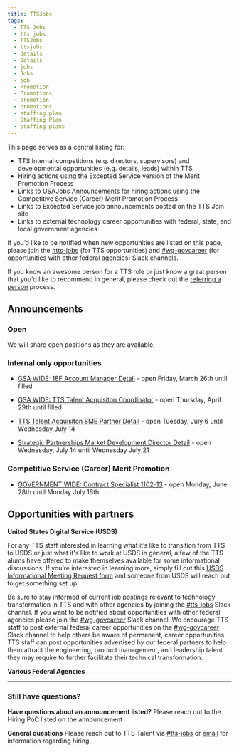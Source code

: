 ```yaml
---
title: TTSJobs
tags:
  - TTS Jobs
  - tts jobs
  - TTSJobs
  - ttsjobs
  - details
  - Details
  - jobs
  - Jobs
  - job
  - Promotion
  - Promotions
  - promotion
  - promotions
  - staffing plan
  - Staffing Plan
  - staffing plans
---
```


This page serves as a central listing for:

- TTS Internal competitions (e.g. directors, supervisors) and developmental opportunities (e.g. details, leads) within TTS
- Hiring actions using the Excepted Service version of the Merit Promotion Process
- Links to USAJobs Announcements for hiring actions using the Competitive Service (Career) Merit Promotion Process
- Links to Excepted Service job announcements posted on the TTS Join site
- Links to external technology career opportunities with federal, state, and local government agencies

If you’d like to be notified when new opportunities are listed on this page, please join the [#tts-jobs](https://gsa-tts.slack.com/messages/tts-jobs/) (for TTS opportunities) and [#wg-govcareer](https://gsa-tts.slack.com/messages/wg-govcareer) (for opportunities with other federal agencies) Slack channels.

If you know an awesome person for a TTS role or just know a great person that you'd like to recommend in general, please check out the [referring a person]({{site.baseurl}}/talent/#referring-a-person) process.

## Announcements

### Open

We will share open positions as they are available.

### Internal only opportunities

- [GSA WIDE: 18F Account Manager Detail](https://docs.google.com/document/d/1cKAzdQNoqwSwxQJrVCCAqjrgJBSAmbNmvNA5q46bC1s/edit) - open Friday, March 26th until filled

- [GSA WIDE: TTS Talent Acquisiton Coordinator](https://docs.google.com/document/d/1OR_lwuhM5UsdbTSvNmoRQlmO0Vb0f4nKpKmgYws9KeM/edit#) - open Thursday, April 29th until filled

- [TTS Talent Acquisiton SME Partner Detail](https://docs.google.com/document/d/1J6oFlpYpZBubZI9FV3sERcHH-0BDdQhD6k5MQTTObKY/edit?ts=60e4ced6#) - open Tuesday, July 6 until Wednesday July 14

- [Strategic Partnerships Market Development Director Detail](https://docs.google.com/document/d/17YrispA5FGyxwKhnp8Sjq4UzYw_5_8Q0aMsLrSDBPP8/edit#) - open Wednesday, July 14 until Wednesday July 21

### Competitive Service (Career) Merit Promotion

- [GOVERNMENT WIDE: Contract Specialist 1102-13](https://www.usajobs.gov/GetJob/ViewDetails/605151700) - open Monday, June 28th until Monday July 16th

## Opportunities with partners

**United States Digital Service (USDS)**

For any TTS staff interested in learning what it’s like to transition from TTS to USDS or just what it's like to work at USDS in general, a few of the TTS alums have offered to make themselves available for some informational discussions. If you’re interested in learning more, simply fill out this [USDS Informational Meeting Request form](https://docs.google.com/forms/d/e/1FAIpQLSfzbkhF6ahHv8-mu3BOpl6l7qg_kVyHuGUpDMcA-cPW60BfoQ/viewform?usp=sf_link) and someone from USDS will reach out to get something set up.

Be sure to stay informed of current job postings relevant to technology transformation in TTS and with other agencies by joining the [#tts-jobs](https://gsa-tts.slack.com/messages/tts-jobs/) Slack channel. If you want to be notified about opportunities with other federal agencies please join the [#wg-govcareer](https://gsa-tts.slack.com/messages/wg-govcareer) Slack channel. We encourage TTS staff to post external federal career opportunities on the [#wg-govcareer](https://gsa-tts.slack.com/messages/wg-govcareer) Slack channel to help others be aware of permanent, career opportunities. TTS staff can post opportunities advertised by our federal partners to help them attract the engineering, product management, and leadership talent they may require to further facilitate their technical transformation.

**Various Federal Agencies**

---

### Still have questions?

**Have questions about an announcement listed?** Please reach out to the Hiring PoC listed on the announcement

**General questions** Please reach out to TTS Talent via [#tts-jobs](https://gsa-tts.slack.com/messages/tts-jobs/) or [email](mailto:tts-talentteam@gsa.gov) for information regarding hiring.
